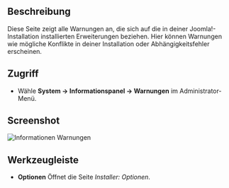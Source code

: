 <!-- Filename: Help4.x:Information:_Warnings / Display title: Informationen: Warnungen -->

## Beschreibung

Diese Seite zeigt alle Warnungen an, die sich auf die in deiner Joomla!-Installation installierten Erweiterungen beziehen. Hier können Warnungen wie mögliche Konflikte in deiner Installation oder Abhängigkeitsfehler erscheinen.

## Zugriff

- Wähle **System → Informationspanel → Warnungen** im Administrator-Menü.

## Screenshot

![Informationen Warnungen](../../../de/images/information/warnings.png)

## Werkzeugleiste

- **Optionen** Öffnet die Seite *Installer: Optionen*.